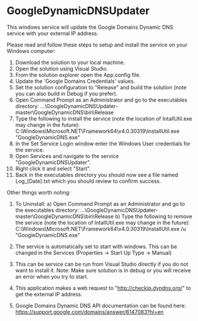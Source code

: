 # GoogleDynamicDNSUpdater
This windows service will update the Google Domains Dynamic DNS service with your external IP address.

Please read and follow these steps to setup and install the service on your Windows computer:

1) Download the solution to your local machine.
2) Open the solution using Visual Studio.
3) From the solution explorer open the App.config file.
4) Update the 'Google Domains Credentials' values.
5) Set the solution configuration to "Release" and build the solution (note you can also build in Debug if you prefer).
6) Open Command Prompt as an Administrator and go to the executables directory: ...\GoogleDynamicDNSUpdater-master\GoogleDynamicDNS\bin\Release
7) Type the following to install the service (note the location of IntallUtil.exe may change in the future):
  C:\Windows\Microsoft.NET\Framework64\v4.0.30319\InstallUtil.exe "GoogleDynamicDNS.exe"
8) In the Set Service Login window enter the Windows User credentials for the service.
9) Open Services and navigate to the service "GoogleDynamicDNSUpdater". 
10) Right click it and select "Start".
11) Back in the executables directory you should now see a file named Log_[Date].txt which you should review to confirm success.

Other things worth noting:
1) To Uninstall:
  a) Open Command Prompt as an Administrator and go to the executables directory: ...\GoogleDynamicDNSUpdater-master\GoogleDynamicDNS\bin\Release
  b) Type the following to remove the service (note the location of IntallUtil.exe may change in the future):
    C:\Windows\Microsoft.NET\Framework64\v4.0.30319\InstallUtil.exe /u "GoogleDynamicDNS.exe"

2) The service is automatically set to start with windows. This can be changed in the Services (Properties -> Start Up Type -> Manual)

3) This can be service can be run from Visual Studio directly if you do not want to install it.
  Note: Make sure solution is in debug or you will receive an error when you try to start.

4) This application makes a web request to "http://checkip.dyndns.org/" to get the external IP address.

5) Google Domains Dynamic DNS API documentation can be found here:
  https://support.google.com/domains/answer/6147083?hl=en

